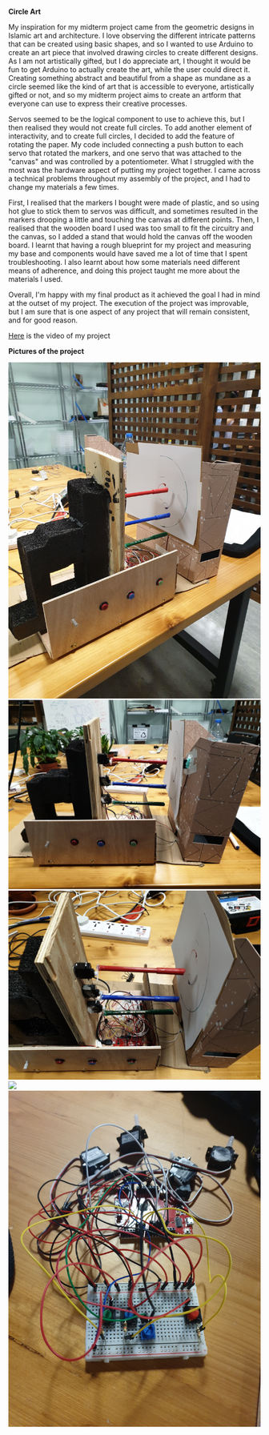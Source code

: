 **Circle Art**

My inspiration for my midterm project came from the geometric designs in Islamic art and architecture. I love observing the different intricate patterns that can be created using basic shapes, and so I wanted to use Arduino to create an art piece that involved drawing circles to create different designs. As I am not artistically gifted, but I do appreciate art, I thought it would be fun to get Arduino to actually create the art, while the user could direct it. Creating something abstract and beautiful from a shape as mundane as a circle seemed like the kind of art that is accessible to everyone, artistically gifted or not, and so my midterm project aims to create an artform that everyone can use to express their creative processes.

Servos seemed to be the logical component to use to achieve this, but I then realised they would not create full circles. To add another element of interactivity, and to create full circles, I decided to add the feature of rotating the paper. My code included connecting a push button to each servo that rotated the markers, and one servo that was attached to the "canvas" and was controlled by a potentiometer. What I struggled with the most was the hardware aspect of putting my project together. I came across a technical problems throughout my assembly of the project, and I had to change my materials a few times. 

First, I realised that the markers I bought were made of plastic, and so using hot glue to stick them to servos was difficult, and sometimes resulted in the markers drooping a little and touching the canvas at different points. Then, I realised that the wooden board I used was too small to fit the circuitry and the canvas, so I added a stand that would hold the canvas off the wooden board. I learnt that having a rough blueprint for my project and measuring my base and components would have saved me a lot of time that I spent troubleshooting. I also learnt about how some materials need different means of adherence, and doing this project taught me more about the materials I used. 

Overall, I'm happy with my final product as it achieved the goal I had in mind at the outset of my project. The execution of the project was improvable, but I am sure that is one aspect of any project that will remain consistent, and for good reason. 

[Here](https://vimeo.com/395895054) is the video of my project 

**Pictures of the project**

![](total.jpg)
![](front.jpg)
![](up.jpg)
![](closeup.jpg)
![](breadboardproto.jpg)


